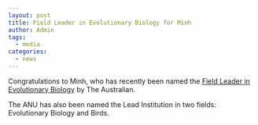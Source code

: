 ```yaml
---
layout: post
title: Field Leader in Evolutionary Biology for Minh
author: Admin
tags:
  - media
categories: 
  - news
---
```


Congratulations to Minh, who has recently been named the 
[Field Leader in Evolutionary Biology](https://specialreports.theaustralian.com.au/1540291/life-sciences-earth-sciences/)
by The Australian.

The ANU has also been named the Lead Institution in two fields:
Evolutionary Biology and Birds.